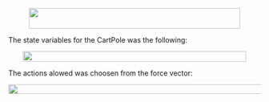 <p align="center"><img src="/tex/8db0513171ae7e53c99e36274afe969f.svg?invert_in_darkmode&sanitize=true" align=middle width=422.80819844999996pt height=41.10931275pt/></p>

The state variables for the CartPole was the following: <p align="center"><img src="/tex/a84fb0523c394e280b1660db219ae7a1.svg?invert_in_darkmode&sanitize=true" align=middle width=445.5499224pt height=20.48028015pt/></p>

The actions alowed was choosen from the force vector: <p align="center"><img src="/tex/efa22306c10d967f284dc184ac4b9fb8.svg?invert_in_darkmode&sanitize=true" align=middle width=531.6440316pt height=19.726228499999998pt/></p>

